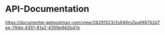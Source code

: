 # API-Documentation
https://documenter.getpostman.com/view/28291523/2s946mZpgf#8742d7ee-794d-4351-81a2-4359e942b47e
